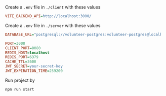 Create a `.env` file in `./client` with these values

```ini
VITE_BACKEND_API=http://localhost:3000/
```
Create a `.env` file in `./server` with these values

```ini
DATABASE_URL="postgresql://volunteer-postgres:volunteer-postgres@localhost:5432/volunteer-postgres?schema=public"

PORT=3000
CLIENT_PORT=8080
REDIS_HOST=localhost
REDIS_PORT=6379
CACHE_TTL=3600
JWT_SECRET=your-secret-key
JWT_EXPIRATION_TIME=259200
```

Run project by

```bash
npm run start
```
